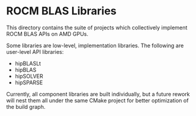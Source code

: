 # ROCM BLAS Libraries

This directory contains the suite of projects which collectively implement
ROCM BLAS APIs on AMD GPUs.

Some libraries are low-level, implementation libraries. The following are
user-level API libraries:

- hipBLASLt
- hipBLAS
- hipSOLVER
- hipSPARSE

Currently, all component libraries are built individually, but a future rework
will nest them all under the same CMake project for better optimization of the
build graph.
